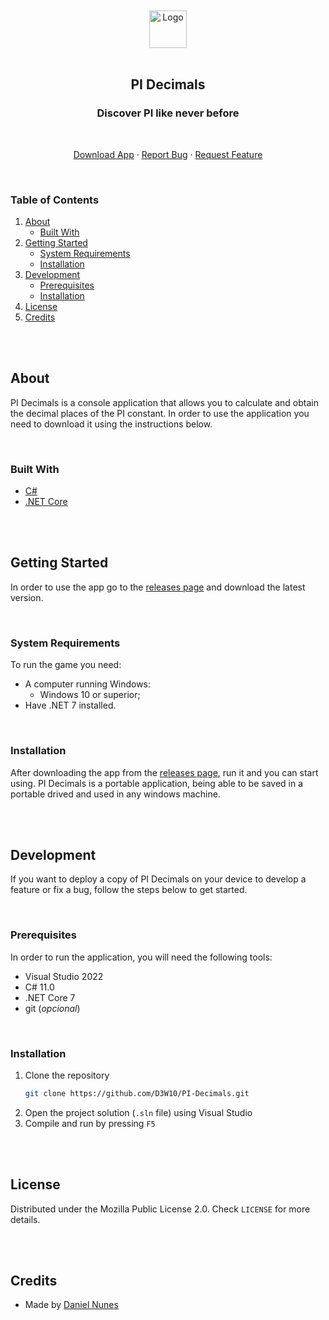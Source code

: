<br />
<br />
<div align="center">
    <a href="https://github.com/D3W10/PI-Decimals">
        <img src="https://raw.githubusercontent.com/D3W10/PI-Decimals/master/logo.png" alt="Logo" width="60" height="60">
    </a>
    <br />
    <br />
    <h2 align="center">PI Decimals</h2>
    <h3 align="center">Discover PI like never before</h3>
    <br />
    <p align="center">
        <a href="https://github.com/D3W10/PI-Decimals/releases">Download App</a>
        ·
        <a href="https://github.com/D3W10/PI-Decimals/issues">Report Bug</a>
        ·
        <a href="https://github.com/D3W10/PI-Decimals/issues">Request Feature</a>
    </p>
</div>
<br />

### Table of Contents
1. [About](#about)
    - [Built With](#built-with)
2. [Getting Started](#getting-started)
    - [System Requirements](#system-requirements)
    - [Installation](#installation)
3. [Development](#development)
    - [Prerequisites](#prerequisites)
    - [Installation](#installation-1)
4. [License](#license)
5. [Credits](#credits)

<br />
<br />

## About

PI Decimals is a console application that allows you to calculate and obtain the decimal places of the PI constant. In order to use the application you need to download it using the instructions below.

<br />

### Built With

- [C#](https://learn.microsoft.com/dotnet/csharp/)
- [.NET Core](https://dotnet.microsoft.com/)

<br />
<br />

## Getting Started

In order to use the app go to the [releases page](https://github.com/D3W10/PI-Decimals/releases) and download the latest version.

<br />

### System Requirements

To run the game you need:

- A computer running Windows:
    - Windows 10 or superior;
- Have .NET 7 installed.

<br />

### Installation

After downloading the app from the [releases page](https://github.com/D3W10/PI-Decimals/releases), run it and you can start using. PI Decimals is a portable application, being able to be saved in a portable drived and used in any windows machine.

<br />
<br />

## Development

If you want to deploy a copy of PI Decimals on your device to develop a feature or fix a bug, follow the steps below to get started.

<br />

### Prerequisites

In order to run the application, you will need the following tools:
- Visual Studio 2022
- C# 11.0
- .NET Core 7
- git (*opcional*)

<br />

### Installation

1. Clone the repository
    ```sh
    git clone https://github.com/D3W10/PI-Decimals.git
    ```
2. Open the project solution (`.sln` file) using Visual Studio
3. Compile and run by pressing `F5`

<br />
<br />

## License

Distributed under the Mozilla Public License 2.0. Check `LICENSE` for more details.

<br />
<br />

## Credits

- Made by [Daniel Nunes](https://d3w10.netlify.app/)